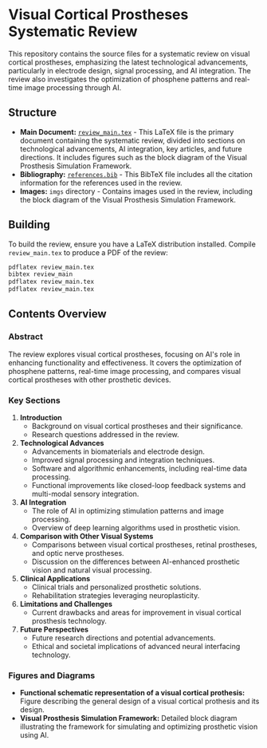 # Visual Cortical Prostheses Systematic Review

This repository contains the source files for a systematic review on visual cortical prostheses, emphasizing the latest technological advancements, particularly in electrode design, signal processing, and AI integration. The review also investigates the optimization of phosphene patterns and real-time image processing through AI.

## Structure

- **Main Document:** [`review_main.tex`](review_main.tex) - This LaTeX file is the primary document containing the systematic review, divided into sections on technological advancements, AI integration, key articles, and future directions. It includes figures such as the block diagram of the Visual Prosthesis Simulation Framework.
- **Bibliography:** [`references.bib`](references.bib) - This BibTeX file includes all the citation information for the references used in the review.
- **Images:** `imgs` directory - Contains images used in the review, including the block diagram of the Visual Prosthesis Simulation Framework.

## Building

To build the review, ensure you have a LaTeX distribution installed. Compile `review_main.tex` to produce a PDF of the review:

```bash
pdflatex review_main.tex
bibtex review_main
pdflatex review_main.tex
pdflatex review_main.tex
```

## Contents Overview

### Abstract

The review explores visual cortical prostheses, focusing on AI's role in enhancing functionality and effectiveness. It covers the optimization of phosphene patterns, real-time image processing, and compares visual cortical prostheses with other prosthetic devices.

### Key Sections

1. **Introduction**
   - Background on visual cortical prostheses and their significance.
   - Research questions addressed in the review.
2. **Technological Advances**
   - Advancements in biomaterials and electrode design.
   - Improved signal processing and integration techniques.
   - Software and algorithmic enhancements, including real-time data processing.
   - Functional improvements like closed-loop feedback systems and multi-modal sensory integration.
3. **AI Integration**
   - The role of AI in optimizing stimulation patterns and image processing.
   - Overview of deep learning algorithms used in prosthetic vision.
4. **Comparison with Other Visual Systems**
   - Comparisons between visual cortical prostheses, retinal prostheses, and optic nerve prostheses.
   - Discussion on the differences between AI-enhanced prosthetic vision and natural visual processing.
5. **Clinical Applications**
   - Clinical trials and personalized prosthetic solutions.
   - Rehabilitation strategies leveraging neuroplasticity.
6. **Limitations and Challenges**
   - Current drawbacks and areas for improvement in visual cortical prosthesis technology.
7. **Future Perspectives**
   - Future research directions and potential advancements.
   - Ethical and societal implications of advanced neural interfacing technology.

### Figures and Diagrams

- **Functional schematic representation of a visual cortical prothesis:** Figure
describing the general design of a visual cortical prothesis and its design.
- **Visual Prosthesis Simulation Framework:** Detailed block diagram illustrating the framework for simulating and optimizing prosthetic vision using AI.
